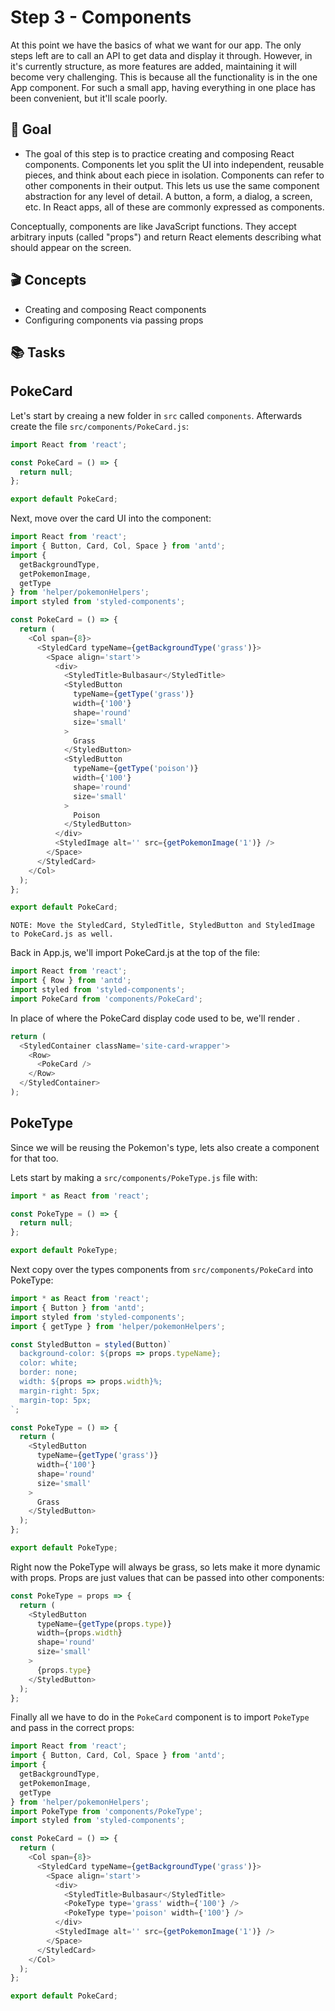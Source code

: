 # Step 3 - Components

At this point we have the basics of what we want for our app. The only steps left are to call an API to get data and display it through. However, in it's currently structure, as more features are added, maintaining it will become very challenging. This is because all the functionality is in the one App component. For such a small app, having everything in one place has been convenient, but it'll scale poorly.

## 🥇 Goal

- The goal of this step is to practice creating and composing React components. Components let you split the UI into independent, reusable pieces, and think about each piece in isolation. Components can refer to other components in their output. This lets us use the same component abstraction for any level of detail. A button, a form, a dialog, a screen, etc. In React apps, all of these are commonly expressed as components.

Conceptually, components are like JavaScript functions. They accept arbitrary inputs (called "props") and return React elements describing what should appear on the screen.

## 🎬 Concepts

- Creating and composing React components
- Configuring components via passing props

## 📚 Tasks

## PokeCard

Let's start by creaing a new folder in `src` called `components`. Afterwards create the file `src/components/PokeCard.js`:

```javascript
import React from 'react';

const PokeCard = () => {
  return null;
};

export default PokeCard;
```

Next, move over the card UI into the component:

```javascript
import React from 'react';
import { Button, Card, Col, Space } from 'antd';
import {
  getBackgroundType,
  getPokemonImage,
  getType
} from 'helper/pokemonHelpers';
import styled from 'styled-components';

const PokeCard = () => {
  return (
    <Col span={8}>
      <StyledCard typeName={getBackgroundType('grass')}>
        <Space align='start'>
          <div>
            <StyledTitle>Bulbasaur</StyledTitle>
            <StyledButton
              typeName={getType('grass')}
              width={'100'}
              shape='round'
              size='small'
            >
              Grass
            </StyledButton>
            <StyledButton
              typeName={getType('poison')}
              width={'100'}
              shape='round'
              size='small'
            >
              Poison
            </StyledButton>
          </div>
          <StyledImage alt='' src={getPokemonImage('1')} />
        </Space>
      </StyledCard>
    </Col>
  );
};

export default PokeCard;
```

`NOTE: Move the StyledCard, StyledTitle, StyledButton and StyledImage to PokeCard.js as well.`

Back in App.js, we'll import PokeCard.js at the top of the file:

```javascript
import React from 'react';
import { Row } from 'antd';
import styled from 'styled-components';
import PokeCard from 'components/PokeCard';
```

In place of where the PokeCard display code used to be, we'll render <PokeCard />.

```javascript
return (
  <StyledContainer className='site-card-wrapper'>
    <Row>
      <PokeCard />
    </Row>
  </StyledContainer>
);
```

## PokeType

Since we will be reusing the Pokemon's type, lets also create a component for that too.

Lets start by making a `src/components/PokeType.js` file with:

```javascript
import * as React from 'react';

const PokeType = () => {
  return null;
};

export default PokeType;
```

Next copy over the types components from `src/components/PokeCard` into PokeType:

```javascript
import * as React from 'react';
import { Button } from 'antd';
import styled from 'styled-components';
import { getType } from 'helper/pokemonHelpers';

const StyledButton = styled(Button)`
  background-color: ${props => props.typeName};
  color: white;
  border: none;
  width: ${props => props.width}%;
  margin-right: 5px;
  margin-top: 5px;
`;

const PokeType = () => {
  return (
    <StyledButton
      typeName={getType('grass')}
      width={'100'}
      shape='round'
      size='small'
    >
      Grass
    </StyledButton>
  );
};

export default PokeType;
```

Right now the PokeType will always be grass, so lets make it more dynamic with props. Props are just values that can be passed into other components:

```javascript
const PokeType = props => {
  return (
    <StyledButton
      typeName={getType(props.type)}
      width={props.width}
      shape='round'
      size='small'
    >
      {props.type}
    </StyledButton>
  );
};
```

Finally all we have to do in the `PokeCard` component is to import `PokeType` and pass in the correct props:

```javascript
import React from 'react';
import { Button, Card, Col, Space } from 'antd';
import {
  getBackgroundType,
  getPokemonImage,
  getType
} from 'helper/pokemonHelpers';
import PokeType from 'components/PokeType';
import styled from 'styled-components';

const PokeCard = () => {
  return (
    <Col span={8}>
      <StyledCard typeName={getBackgroundType('grass')}>
        <Space align='start'>
          <div>
            <StyledTitle>Bulbasaur</StyledTitle>
            <PokeType type='grass' width={'100'} />
            <PokeType type='poison' width={'100'} />
          </div>
          <StyledImage alt='' src={getPokemonImage('1')} />
        </Space>
      </StyledCard>
    </Col>
  );
};

export default PokeCard;
```
